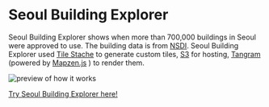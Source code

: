 # Seoul Building Explorer

Seoul Building Explorer shows when more than 700,000 buildings in Seoul were approved to use. The building data is from [NSDI](http://openapi.nsdi.go.kr/nsdi/eios/ServiceDetail.do?svcSe=F&svcId=F010). Seoul Building Explorer used [Tile Stache](http://tilestache.org/) to generate custom tiles, [S3](https://aws.amazon.com/s3/) for hosting, [Tangram](https://mapzen.com/products/tangram/) (powered by [Mapzen.js](https://github.com/mapzen/mapzen.js) ) to render them. 

![preview of how it works](https://mapzen-assets.s3.amazonaws.com/images/mapping-seoul-buildings/output-medium.gif)

[Try Seoul Building Explorer here!](hanbyul-here.github.io/seoul-building-explorer)

